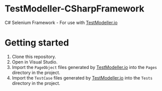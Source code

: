 # TestModeller-CSharpFramework
 C# Selenium Framework - For use with [TestModeller.io](http://www.testmodeller.io)

# Getting started
1. Clone this repository.
2. Open in Visual Studio.
3. Import the `PageObject` files generated by [TestModeller.io](http://www.testmodeller.io) into the `Pages` directory in the project.
4. Import the `TestCase` files generated by [TestModeller.io](http://www.testmodeller.io) into the `Tests` directory in the project.
